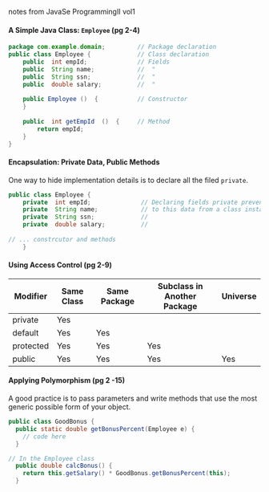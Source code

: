 notes from JavaSe ProgrammingII vol1

#### A Simple Java Class: `Employee` (pg 2-4)
``` java
package com.example.domain;         // Package declaration
public class Employee {             // Class declaration
    public  int empId;              // Fields
    public  String name;            //  "
    public  String ssn;             //  "
    public  double salary;          //  "
    
    public Employee ()  {           // Constructor
    }
    
    public  int getEmpId  ()  {     // Method
        return empId;
    }
} 
```

#### Encapsulation: Private Data, Public Methods
One way to hide implementation details is to declare all the filed `private`.
``` java
public class Employee {
    private  int empId;              // Declaring fields private prevents direct access
    private  String name;            // to this data from a class instance,
    private  String ssn;             // 
    private  double salary;          // 
    
// ... constrcutor and methods
    }
```

#### Using Access Control (pg 2-9)

| Modifier  | Same Class  | Same Package  | Subclass in Another Package | Universe |
| ---       | ---         | --- | --- | --- |
| private   | Yes         | | | |
| default   | Yes         | Yes           | | |       
| protected | Yes         | Yes           | Yes | |
| public    | Yes         | Yes           | Yes                         | Yes |

#### Applying Polymorphism (pg 2 -15)
A good practice is to pass parameters and write methods that use the most generic possible form of your object.
``` java
public class GoodBonus {
  public static double getBonusPercent(Employee e) {
    // code here
  }
```
``` java
// In the Employee class
  public double calcBonus() {
    return this.getSalary() * GoodBonus.getBonusPercent(this);
  }
```


